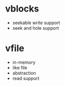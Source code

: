 # vblocks

* seekable write support
* seek and hole support

# vfile

* in-memory
* like file
* abstraction
* read support

